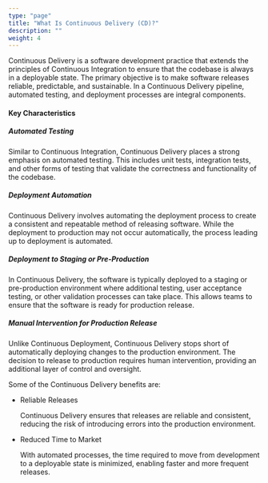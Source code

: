 ```yaml
---
type: "page"
title: "What Is Continuous Delivery (CD)?"
description: ""
weight: 4
---
```


Continuous Delivery is a software development practice that extends the principles of Continuous Integration to ensure that the codebase is always in a deployable state. The primary objective is to make software releases reliable, predictable, and sustainable. In a Continuous Delivery pipeline, automated testing, and deployment processes are integral components.

#### Key Characteristics

##### Automated Testing
Similar to Continuous Integration, Continuous Delivery places a strong emphasis on automated testing. This includes unit tests, integration tests, and other forms of testing that validate the correctness and functionality of the codebase.

##### Deployment Automation
Continuous Delivery involves automating the deployment process to create a consistent and repeatable method of releasing software. While the deployment to production may not occur automatically, the process leading up to deployment is automated.

##### Deployment to Staging or Pre-Production
In Continuous Delivery, the software is typically deployed to a staging or pre-production environment where additional testing, user acceptance testing, or other validation processes can take place. This allows teams to ensure that the software is ready for production release.

##### Manual Intervention for Production Release
Unlike Continuous Deployment, Continuous Delivery stops short of automatically deploying changes to the production environment. The decision to release to production requires human intervention, providing an additional layer of control and oversight.

Some of the Continuous Delivery benefits are:

- Reliable Releases
    
    Continuous Delivery ensures that releases are reliable and consistent, reducing the risk of introducing errors into the production environment.

- Reduced Time to Market
    
    With automated processes, the time required to move from development to a deployable state is minimized, enabling faster and more frequent releases.